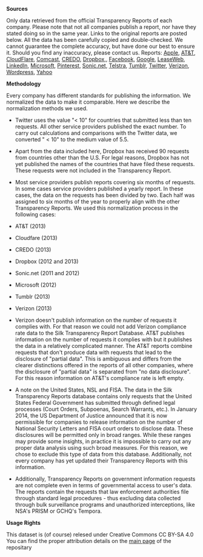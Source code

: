 <b>Sources</b>

Only data retrieved from the official Transparency Reports of each company. Please note that not all companies publish a report, nor have they stated doing so in the same year. Links to the original reports are posted below. All the data has been carefully copied and double-checked. We cannot guarantee the complete accuracy, but have done our best to ensure it. Should you find any inaccuracy, please contact us.
Reports: 
[Apple](http://images.apple.com/pr/pdf/131105reportongovinforequests3.pdf), [AT&T](http://about.att.com/content/csr/home/frequently-requested-info/governance/transparencyreport.html), [CloudFlare](https://www.cloudflare.com/transparency), [Comcast](http://corporate.comcast.com/images/Comcast-Transparency-Report-March-2014-FINAL-FINAL.pdf), [CREDO](http://www.credomobile.com/misc/transparency.aspx), [Dropbox](https://www.dropbox.com/transparency),, [Facebook](https://www.facebook.com/about/government_requests), [Google](http://www.google.com/transparencyreport/userdatarequests/?hl=en), [LeaseWeb](http://blog.leaseweb.com/category/transparancy-report/), [LinkedIn](http://help.linkedin.com/app/answers/detail/a_id/21733/related/1), [Microsoft](http://www.microsoft.com/about/corporatecitizenship/en-us/reporting/transparency/), [Pinterest](https://pinterest.zendesk.com/entries/41361803-Transparency-Report-Archive), [Sonic.net](https://corp.sonic.net/ceo/2012/04/13/transparency-report/), [Telstra](http://exchange.telstra.com.au/wp-content/uploads/2014/03/Transparency-Report_2014.pdf), [Tumblr](http://transparency.tumblr.com/), [Twitter](https://transparency.twitter.com/), [Verizon](http://transparency.verizon.com/), [Wordpress](http://transparency.automattic.com/), [Yahoo](http://info.yahoo.com/transparency-report/)

<b>Methodology</b>

Every company has different standards for publishing the information.  We normalized the data to make it comparable. Here we describe the normalization methods we used. 

- Twitter uses the value "< 10" for countries that submitted less than ten requests. All other service providers published the exact number. To carry out calculations and comparisons with the Twitter data, we converted " < 10"  to the medium value of 5.5.
- Apart from the data included here, Dropbox has received 90 requests from countries other than the U.S. For legal reasons, Dropbox has not yet published the names of the countries that have filed these requests. These requests were not included in the Transparency Report. 
- Most service providers publish reports covering six months of requests. In some cases service providers published a yearly report. In these cases, the data on the requests has been divided by two. Each half was assigned to six months of the year to properly align with the other Transparency Reports. We used this normalization process in the following cases:
 - AT&T (2013)
 - Cloudfare (2013)
 - CREDO (2013)
 - Dropbox (2012 and 2013)
 - Sonic.net (2011 and 2012)
 - Microsoft (2012)
 - Tumblr (2013)
 - Verizon (2013)

- Verizon doesn't publish information on the number of requests it complies with. For that reason we could not add Verizon compliance rate data to the Silk Transparency Report Database. AT&T publishes information on the number of requests it complies with but it publishes the data in a relatively complicated manner. The AT&T reports combine requests that don't produce data with requests that lead to the disclosure of "partial data". This is ambiguous and differs from the clearer distinctions offered in the reports of all other companies, where the disclosure of "partial data" is separated from "no data disclosure". For this reason information on AT&T's compliance rate is left empty.

- A note on the United States, NSL and FISA. The data in the Silk Transparency Reports database contains only requests that the United States Federal Government has submitted through defined legal processes (Court Orders, Subpoenas, Search Warrants, etc.). In January 2014, the US Department of Justice announced that it is now permissible for companies to release information on the number of National Security Letters and FISA court orders to disclose data. These disclosures will be permitted only in broad ranges. While these ranges may provide some insights, in practice it is impossible to carry out any proper data analysis using such broad measures. For this reason,  we chose to exclude this type of data from this database. Additionally, not every company has yet updated their Transparency Reports with this information.

- Additionally, Transparency Reports on government information requests are not complete even in terms of governmental access to user's data. The reports contain the requests that law enforcement authorities file through standard legal procedures - thus excluding data collected through bulk surveillance programs and unauthorized interceptions, like NSA's PRISM or GCHQ's Tempora.

<b>Usage Rights</b>

This dataset is (of course) relesed under Creative Commons CC BY-SA 4.0
You can find the proper attribution details on the [main page](https://github.com/ali-ce/datasets) of the repositary
